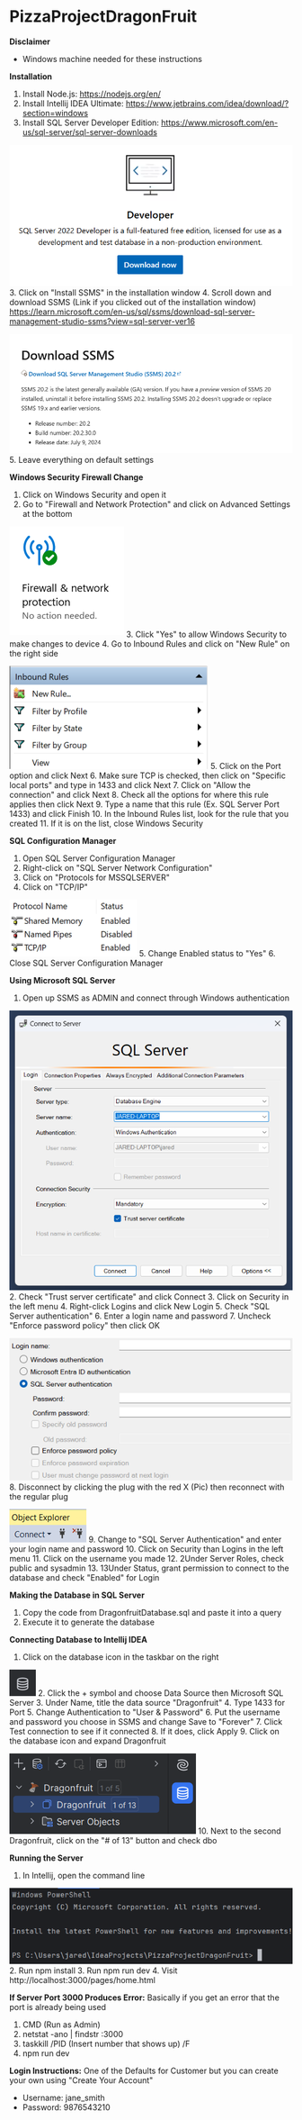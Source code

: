 # PizzaProjectDragonFruit

**Disclaimer**
* Windows machine needed for these instructions

**Installation**
1. Install Node.js: https://nodejs.org/en/
2. Install Intellij IDEA Ultimate: https://www.jetbrains.com/idea/download/?section=windows
2. Install SQL Server Developer Edition: https://www.microsoft.com/en-us/sql-server/sql-server-downloads

![developer-edition.png](frontend/assets/images/developer-edition.png)
3. Click on "Install SSMS" in the installation window
4. Scroll down and download SSMS (Link if you clicked out of the installation window) 
https://learn.microsoft.com/en-us/sql/ssms/download-sql-server-management-studio-ssms?view=sql-server-ver16

![download-SSMS.png](frontend/assets/images/download-SSMS.png)
5. Leave everything on default settings

**Windows Security Firewall Change**
1. Click on Windows Security and open it
2. Go to "Firewall and Network Protection" and click on Advanced Settings at the bottom

![firewall.png](frontend/assets/images/firewall.png)
3. Click "Yes" to allow Windows Security to make changes to device
4. Go to Inbound Rules and click on "New Rule" on the right side

![new-rule.png](frontend/assets/images/new-rule.png)
5. Click on the Port option and click Next
6. Make sure TCP is checked, then click on "Specific local ports" and type in 1433 and click Next
7. Click on "Allow the connection" and click Next
8. Check all the options for where this rule applies then click Next
9. Type a name that this rule (Ex. SQL Server Port 1433) and click Finish
10. In the Inbound Rules list, look for the rule that you created
11. If it is on the list, close Windows Security

**SQL Configuration Manager**
1. Open SQL Server Configuration Manager 
2. Right-click on "SQL Server Network Configuration"
3. Click on "Protocols for MSSQLSERVER"
4. Click on "TCP/IP"

![protocols.png](frontend/assets/images/protocols.png)
5. Change Enabled status to "Yes"
6. Close SQL Server Configuration Manager

**Using Microsoft SQL Server**
1. Open up SSMS as ADMIN and connect through Windows authentication

![SSMS-login.png](frontend/assets/images/SSMS-login.png)
2. Check "Trust server certificate" and click Connect
3. Click on Security in the left menu
4. Right-click Logins and click New Login
5. Check "SQL Server authentication"
6. Enter a login name and password 
7. Uncheck "Enforce password policy" then click OK 

![new-login.png](frontend/assets/images/new-login.png)
8. Disconnect by clicking the plug with the red X (Pic) then reconnect with the regular plug 

![connect.png](frontend/assets/images/connect.png)
9. Change to "SQL Server Authentication" and enter your login name and password 
10. Click on Security than Logins in the left menu 
11. Click on the username you made 
12. 2Under Server Roles, check public and sysadmin 
13. 13Under Status, grant permission to connect to the database and check "Enabled" for Login

**Making the Database in SQL Server**
1. Copy the code from DragonfruitDatabase.sql and paste it into a query
2. Execute it to generate the database

**Connecting Database to Intellij IDEA**
1. Click on the database icon in the taskbar on the right

![data-source.png](frontend/assets/images/data-source.png)
2. Click the + symbol and choose Data Source then Microsoft SQL Server
3. Under Name, title the data source "Dragonfruit"
4. Type 1433 for Port
5. Change Authentication to "User & Password"
6. Put the username and password you choose in SSMS and change Save to "Forever"
7. Click Test connection to see if it connected
8. If it does, click Apply
9. Click on the database icon and expand Dragonfruit  

![DragonFruit-Data-Source.png](frontend/assets/images/Dragonfruit-Data-Source.png)
10. Next to the second Dragonfruit, click on the "# of 13" button and check dbo

**Running the Server**
1. In Intellij, open the command line

![terminal.png](frontend/assets/images/terminal.png)
2. Run npm install
3. Run npm run dev
4. Visit http://localhost:3000/pages/home.html

**If Server Port 3000 Produces Error:**
Basically if you get an error that the port is already being used
1. CMD (Run as Admin)
2. netstat -ano | findstr :3000
3. taskkill /PID (Insert number that shows up) /F
4. npm run dev

**Login Instructions:**
One of the Defaults for Customer but you can create your own using "Create Your Account"
* Username: jane_smith
* Password: 9876543210